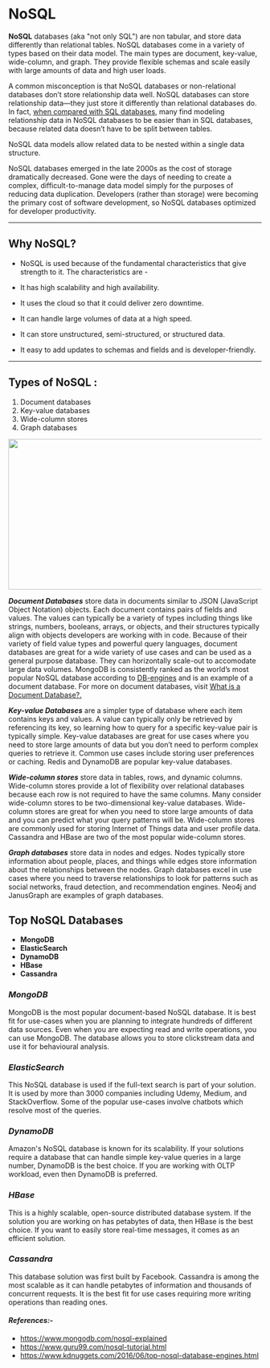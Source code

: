 # NoSQL

   **NoSQL** databases (aka "not only SQL") are non tabular, and store data differently than relational tables. NoSQL databases come in a variety of types based on their data model. The main types are document, key-value, wide-column, and graph. They provide flexible schemas and scale easily with large amounts of data and high user loads.

  A common misconception is that NoSQL databases or non-relational databases don’t store relationship data well. NoSQL databases can store relationship data—they just store it differently than relational databases do. In fact, [when compared with SQL databases](https://www.mongodb.com/nosql-explained/nosql-vs-sql), many find modeling relationship data in NoSQL databases to be easier than in SQL databases, because related data doesn’t have to be split between tables.

NoSQL data models allow related data to be nested within a single data structure.

  NoSQL databases emerged in the late 2000s as the cost of storage dramatically decreased. Gone were the days of needing to create a complex, difficult-to-manage data model simply for the purposes of reducing data duplication. Developers (rather than storage) were becoming the primary cost of software development, so NoSQL databases optimized for developer productivity.

***

## Why NoSQL?

* NoSQL is used because of the fundamental characteristics that give strength to it. The characteristics are - 

 * It has high scalability and high availability.

 * It uses the cloud so that it could deliver zero downtime.

 * It can handle large volumes of data at a high speed.

 * It can store unstructured, semi-structured, or structured data.

 * It easy to add updates to schemas and fields and is developer-friendly.

***

## Types of NoSQL :

1. Document databases
2. Key-value databases
3. Wide-column stores 
4. Graph databases

<img src="https://cdn.guru99.com/images/1/101818_0537_NoSQLTutori5.png" width="700" height="300" />

***Document Databases*** store data in documents similar to JSON (JavaScript Object Notation) objects. Each document contains pairs of fields and values. The values can typically be a variety of types including things like strings, numbers, booleans, arrays, or objects, and their structures typically align with objects developers are working with in code. Because of their variety of field value types and powerful query languages, document databases are great for a wide variety of use cases and can be used as a general purpose database. They can horizontally scale-out to accomodate large data volumes. MongoDB is consistently ranked as the world’s most popular NoSQL database according to [DB-engines](https://db-engines.com/en/ranking) and is an example of a document database. For more on document databases, visit [What is a Document Database?.](https://www.mongodb.com/document-databases)

***Key-value Databases*** are a simpler type of database where each item contains keys and values. A value can typically only be retrieved by referencing its key, so learning how to query for a specific key-value pair is typically simple. Key-value databases are great for use cases where you need to store large amounts of data but you don’t need to perform complex queries to retrieve it. Common use cases include storing user preferences or caching. Redis and DynamoDB are popular key-value databases.

***Wide-column stores*** store data in tables, rows, and dynamic columns. Wide-column stores provide a lot of flexibility over relational databases because each row is not required to have the same columns. Many consider wide-column stores to be two-dimensional key-value databases. Wide-column stores are great for when you need to store large amounts of data and you can predict what your query patterns will be. Wide-column stores are commonly used for storing Internet of Things data and user profile data. Cassandra and HBase are two of the most popular wide-column stores.

***Graph databases*** store data in nodes and edges. Nodes typically store information about people, places, and things while edges store information about the relationships between the nodes. Graph databases excel in use cases where you need to traverse relationships to look for patterns such as social networks, fraud detection, and recommendation engines. Neo4j and JanusGraph are examples of graph databases.

## Top NoSQL Databases
 
 - **MongoDB**
 - **ElasticSearch**
 - **DynamoDB**
 - **HBase**
 - **Cassandra**

### ***MongoDB***
MongoDB is the most popular document-based NoSQL database. It is best fit for use-cases when you are planning to integrate hundreds of different data sources. Even when you are expecting read and write operations, you can use MongoDB. The database allows you to store clickstream data and use it for behavioural analysis.

### ***ElasticSearch***
This NoSQL database is used if the full-text search is part of your solution. It is used by more than 3000 companies including Udemy, Medium, and StackOverflow. Some of the popular use-cases involve chatbots which resolve most of the queries.

### ***DynamoDB***
Amazon's NoSQL database is known for its scalability. If your solutions require a database that can handle simple key-value queries in a large number, DynamoDB is the best choice. If you are working with OLTP workload, even then DynamoDB is preferred.

### ***HBase***
This is a highly scalable, open-source distributed database system. If the solution you are working on has petabytes of data, then HBase is the best choice. If you want to easily store real-time messages, it comes as an efficient solution.

### ***Cassandra***
This database solution was first built by Facebook. Cassandra is among the most scalable as it can handle petabytes of information and thousands of concurrent requests. It is the best fit for use cases requiring more writing operations than reading ones.

#### _References:-_

* https://www.mongodb.com/nosql-explained
* https://www.guru99.com/nosql-tutorial.html
* https://www.kdnuggets.com/2016/06/top-nosql-database-engines.html
